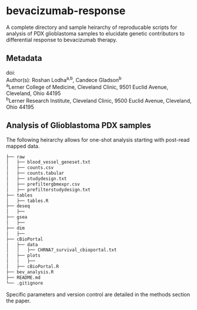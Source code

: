 # bevacizumab-response
A complete directory and sample heirarchy of reproducable scripts for analysis of PDX glioblastoma samples to elucidate genetic contributors to differential response to bevacizumab therapy.

## Metadata
doi: <br>
Author(s): Roshan Lodha<sup>a,b</sup>, Candece Gladson<sup>b</sup> <br>
<sup>a</sup>Lerner College of Medicine, Cleveland Clinic, 9501 Euclid Avenue, Cleveland, Ohio 44195 <br>
<sup>b</sup>Lerner Research Institute, Cleveland Clinic, 9500 Euclid Avenue, Cleveland, Ohio 44195


## Analysis of Glioblastoma PDX samples 
The following heirarchy allows for one-shot analysis starting with post-read mapped data. 
```bash
├── raw
│   ├── blood_vessel_geneset.txt
│   ├── counts.csv
│   ├── counts.tabular
│   ├── studydesign.txt
│   ├── prefiltergbmexpr.csv
│   ├── prefilterstudydesign.txt
├── tables
│   ├── tables.R
├── deseq
│   ├── 
├── gsea
│   ├── 
├── dim
│   ├── 
├── cBioPortal
│   ├── data
│   │   ├── CHRNA7_survival_cbioportal.txt
│   ├── plots
│   │   ├── 
│   ├── cBioPortal.R
├── bev_analysis.R
├── README.md
└── .gitignore
```
Specific parameters and version control are detailed in the methods section the paper. 
